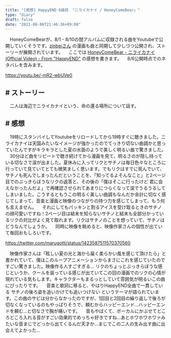 ```yaml
---
title: "[感想] HappyEND 6曲目 「ニライカナイ / HoneyComeBear」"
type: "diary"
draft: false
date: "2021-08-06T21:46:36+09:00"
---
```


　HoneyComeBearが、8/1 - 8/10の間アルバムに収録される曲をYoutubeで公開していくそうです。[zinbeiさん](https://twitter.com/tz036) の漫画も曲と同期して少しづつ公開され、ストーリーが展開されています。
　ここでは [HoneyComeBear - ニライカナイ (Official Video) - From "HappyEND"](https://youtu.be/-mR2-wbUVe0) の感想を書きます。
　8/6公開時点でのネタバレを含みます。

https://youtu.be/-mR2-wbUVe0

## # ストーリー
　二人は海辺でニライカナイという、命の還る場所について話す。

## # 感想
　19時にスタンバイしてYoutubeをリロードしてから19時すぐに聴きました。ニライカナイは天国みたいなイメージが強かったのでてっきり切ない曲調かと思っていたんですがキラキラとした夏の水面のようで美しく明るい曲で驚きました。
　30分ほど曲をリピートで聴き続けてから漫画を見て、明るさのが隠し持っている切なさで涙が出ました。夏休みに入ってリクとサチノは毎日色々なところに行っていて見ていてとても微笑ましく思います。でもリクはすでに死んでいて、サチノも死んでしまったんだということを、「知ってるよそんなこと」と2ページ目でのぶっきらぼうなリクの返答と、その後の「僕はそこに行ったけど 君に会えなかったんだよ」で再確認させられてあまりにつらくなって涙でうるうるしてしまいました。こうするともうこの明るく美しい曲調もなんだか余計に切なく感じてしまって、音楽と漫画と映像のつながりの持つ力を感じてしまって、もう何も言えません。
　それにしてもパッキンと割るアイスを受け取るときのサチノの顔可愛いですね！2ページ目は結末を知らないサチノと結末も全部分かっているリクの対比がよく見て取れます。リクはサチノのことを想っていて、サチノはどうなんでしょうか。
　同時に映像を眺めると、映像作家さんの個性が出ていて毎回おもしろいです。

https://twitter.com/marugotti/status/1423587511570370560


　映像作家さんは「眩しい夏の光と海から届く柔らかい風を感じて頂けたら」と書かれていて、僕はこのループアニメーションからまさにこれを感じていたのですごい驚きました。映像作る人すごすぎる... リクのちょっとぶっきらぼうな感じというか、クールを装っている感じが出ていてこの回の漫画でのリクの心情が現れている気もします。キャラクターもまるっとしていて雰囲気が明るいこの曲にぴったりです。
　音楽と歌詞に移ると、やはりHappyEND全曲で一貫している サチノの後ろ姿を追いかけても追いつけない というテーマが語られています。この曲のサビは分からなかったのですが、1回目と2回目の繰り返しで後ろが切なくなっているのもやっぱりそうで、頼むからハッピーエンド...ハッピーエンドを頼む...と切なさで胸が痛いです。
　音もやばくて、ボーカルにかぶせてところどころ入れる音がすごい効果的でめっちゃ好きですね...あとホワホワホワァみたいな音まじでどっから出てくるんだ天才か...まじでこの二人の生み出す曲に出会えてよかった...
